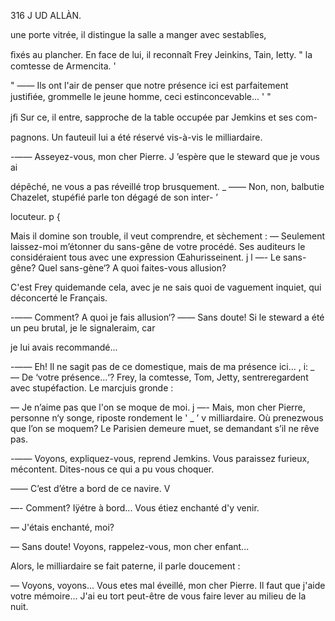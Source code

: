    

  

316 J UD ALLÀN.

  une porte vitrée, il distingue la salle a manger avec sestablîes, 

  ﬁxés au plancher. En face de lui, il reconnaît Frey Jeinkins, Tain, Ietty. "
la comtesse de Armencita.  '

" —— Ils ont l'air de penser que notre présence ici est parfaitement justiﬁée,
grommelle le jeune homme, ceci estinconcevable... ' "

jﬁ Sur ce, il entre, sapproche de la table occupée par Jemkins et ses com-

 pagnons. Un fauteuil lui a été réservé vis-à-vis le milliardaire.

-—— Asseyez-vous, mon cher Pierre. J ’espère que le steward que je vous ai

dépêché, ne vous a pas réveillé trop brusquement. _
—— Non, non, balbutie Chazelet, stupéfié parle ton dégagé de son inter- ’

 

 
 

locuteur. p {

Mais il domine son trouble, il veut comprendre, et sèchement :
 — Seulement laissez-moi m’étonner du sans-gêne de votre procédé.
 Ses auditeurs le considéraient tous avec une expression Œahurisseinent.
j l —- Le sans-gêne? Quel sans-gène‘? A quoi faites-vous allusion?

C'est Frey quidemande cela, avec je ne sais quoi de vaguement inquiet,
qui déconcerté le Français.

-—— Comment? A quoi je fais allusion‘?
—— Sans doute! Si le steward a été un peu brutal, je le signaleraim, car

 

je lui avais recommandé...

 -—— Eh! Il ne sagit pas de ce domestique, mais de ma présence ici... ,
i: _ — De ‘votre présence...‘?
  Frey, la comtesse, Tom, Jetty, sentreregardent avec stupéfaction. Le
marcjuis gronde :

— Je n’aime pas que l'on se moque de moi.
j —- Mais, mon cher Pierre, personne n‘y songe, riposte rondement le
 ' _ ’ v milliardaire. Où prenezwous que l’on se moquem?
 Le Parisien demeure muet, se demandant s’il ne rêve pas.

-—— Voyons, expliquez-vous, reprend Jemkins. Vous paraissez furieux,
mécontent. Dites-nous ce qui a pu vous choquer.

—— C’est d’étre a bord de ce navire. V

—- Comment? Iÿétre à bord... Vous étiez enchanté d'y venir.

— J'étais enchanté, moi?

— Sans doute! Voyons, rappelez-vous, mon cher enfant...

Alors, le milliardaire se fait paterne, il parle doucement :

— Voyons, voyons... Vous etes mal éveillé, mon cher Pierre. Il faut que
j'aide votre mémoire... J'ai eu tort peut-être de vous faire lever au milieu
de la nuit.

 

 

   


